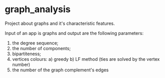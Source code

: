 # graph_analysis
Project about graphs and it's characteristic features. 

Input of an app is graphs and output are the following parameters:

1. the degree sequence;
2. the number of components;
3. bipartiteness;
4. vertices colours:
  a) greedy
  b) LF method (ties are solved by the vertex number)
5. the number of the graph complement's edges

